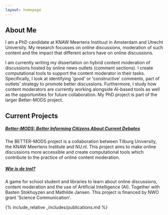 ```yaml
---
layout: homepage
---
```


## About Me

I am a PhD candidate at KNAW Meertens Instituut in Amsterdam and Utrecht University. My research focusses on online discussions, moderation of such content and the impact that different actors have on online discussions.

I am currently writing my dissertation on hybrid content moderation of discussions hosted by online news outlets (comment sections). I create computational tools to support the content moderator in their tasks. Specifically, I look at identifying 'good' or 'constructive' comments, part of outlets' strategy to promote better discussions. Furthermore, I study how content moderators are currently working alongside AI-based tools as well as the opportunities for future collaboration. My PhD project is part of the larger Better-MODS project.

## Current Projects

##### [Better-MODS: Better Informing Citizens About Current Debates](https://better-mods.uvt.nl/)

The BETTER-MODS project is a collaboration between Tilburg University, the KNAW Meertens Institute and NU.nl. This project aims to make online discussions more accessible and create computational tools which contribute to the practice of online content moderation.

##### [Wie is de trol?](https://www.wie-is-de-trol.nl/)

A game for school student and libraries to learn about online discussions, content moderation and the use of Artificial Intelligence (AI). Together with Basten Stokhuyzen and Mathilde Jansen.
This project is financed by NWO grant 'Science Communication'.


{% include_relative _includes/publications.md %}


